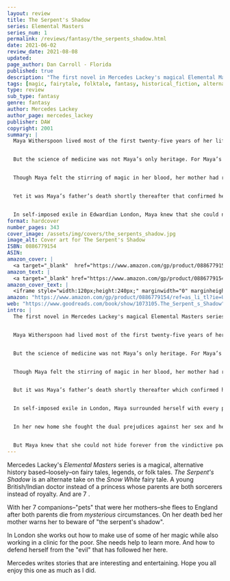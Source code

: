 ```yaml
---
layout: review
title: The Serpent's Shadow
series: Elemental Masters
series_num: 1
permalink: /reviews/fantasy/the_serpents_shadow.html
date: 2021-06-02
review_date: 2021-08-08
updated: 
page_author: Dan Carroll - Florida
published: true
description: "The first novel in Mercedes Lackey's magical Elemental Masters series reimagines the fairy tale Snow White in a richly-detailed alternate Edwardian England. From the magical mysteries of India to the gaslit streets of Victorian London, Mercedes Lackey's unique departure from her Valdemar series follows a young woman doctor as she searches for the secret behind the sorcery in her blood."
tags: [magic, fairytale, folktale, fantasy, historical_fiction, alternate_history, mercedes_lackey]
type: review
sub_type: fantasy
genre: fantasy
author: Mercedes Lackey
author_page: mercedes_lackey
publisher: DAW
copyright: 2001
summary: |
  Maya Witherspoon lived most of the first twenty-five years of her life in her native India. As the daughter of a prominent British physician and a Brahmin woman of the highest caste, she graduated from the University of Delhi as a Doctor of Medicine by the age of twenty-two.


  But the science of medicine was not Maya’s only heritage. For Maya’s aristocratic mother Surya was a sorceress—a former priestess of the mystical magics fueled by the powerful and fearsome pantheon of Indian gods.


  Though Maya felt the stirring of magic in her blood, her mother had repeatedly refused to train her. “I cannot,” she had said, her eyes dark with distress, whenever Maya asked. “Yours is the magic of your father’s blood, not mine....” Surya never had the chance to explain this enigmatic statement to her daughter before a mysterious illness claimed her life.


  Yet it was Maya’s father’s death shortly thereafter that confirmed her darkest suspicions. For her father was killed by the bite of a krait, a tiny venomous snake, and in the last hours of her mother’s life, Surya had warned Maya to beware “the serpent’s shadow.” Maya knew she must flee the land of her birth or face the same fate as her parents.


  In self-imposed exile in Edwardian London, Maya knew that she could not hide forever from the vindictive power that had murdered her parents. She knew in her heart that even a vast ocean couldn’t protect her from “the serpent’s shadow” that had so terrified her mother. Her only hope was to find a way to master her own magic: the magic of her father’s blood. But who would teach her? And could she learn enough to save her life by the time her relentless pursuers caught up with their prey?
format: hardcover
number_pages: 343
cover_image: /assets/img/covers/the_serpents_shadow.jpg
image_alt: Cover art for The Serpent's Shadow
ISBN: 0886779154
ASIN: 
amazon_cover: |
  <a target="_blank"  href="https://www.amazon.com/gp/product/0886779154/ref=as_li_tl?ie=UTF8&camp=1789&creative=9325&creativeASIN=0886779154&linkCode=as2&tag=floridan21-20&linkId=9d6c4540710d8feae9c4a4474cda7c66"><img border="0" src="//ws-na.amazon-adsystem.com/widgets/q?_encoding=UTF8&MarketPlace=US&ASIN=0886779154&ServiceVersion=20070822&ID=AsinImage&WS=1&Format=_SL250_&tag=floridan21-20" ></a>
amazon_text: |
  <a target="_blank" href="https://www.amazon.com/gp/product/0886779154/ref=as_li_tl?ie=UTF8&camp=1789&creative=9325&creativeASIN=0886779154&linkCode=as2&tag=floridan21-20&linkId=019bfecc0ea84825f5f3b7e63d0654b1">The Serpent's Shadow (Elemental Masters, Book 1)</a>
amazon_cover_text: |
  <iframe style="width:120px;height:240px;" marginwidth="0" marginheight="0" scrolling="no" frameborder="0" src="//ws-na.amazon-adsystem.com/widgets/q?ServiceVersion=20070822&OneJS=1&Operation=GetAdHtml&MarketPlace=US&source=ac&ref=tf_til&ad_type=product_link&tracking_id=floridan21-20&marketplace=amazon&amp;region=US&placement=0886779154&asins=0886779154&linkId=a74f47f03a5b7534949f54484c689aed&show_border=false&link_opens_in_new_window=false&price_color=333333&title_color=0066c0&bg_color=ffffff"></iframe>
amazon: "https://www.amazon.com/gp/product/0886779154/ref=as_li_tl?ie=UTF8&tag=floridan21-20&camp=1789&creative=9325&linkCode=as2&creativeASIN=0886779154&linkId=6769887f492ec9eb586c3d75c6657ae8"
web: "https://www.goodreads.com/book/show/1073105.The_Serpent_s_Shadow"
intro: |
  The first novel in Mercedes Lackey's magical Elemental Masters series reimagines the fairy tale Snow White in a richly-detailed alternate Edwardian England.


  Maya Witherspoon had lived most of the first twenty-five years of her life in her native India. As the daughter of a prominent British physician and a Brahmin woman of the highest caste, she had known only luxury. Trained by her father in the medical arts since she was old enough to read, she graduated from the University of Delhi as a Doctor of Medicine by the age of twenty-two. Welcomed into her father’s lucrative practice, she treated many of the wives and daughters of the British military personnel who made up a large percentage of their patients in the colonial India of 1909.


  But the science of medicine was not Maya’s only heritage. For Maya’s aristocratic mother Surya, had not just defied her family, friends and religion to marry Maya’s father, she had turned her back on her family’s powerful magical traditions as well. For her mother was a sorceress—a former priestess of the mystical magics fueled by the powerful and fearsome pantheon of Indian gods.


  Though Maya felt the stirring of magic in her blood, her mother had repeatedly refused to train her. “I cannot,” she had said, her eyes dark with distress, whenever Maya asked. “Yours is the magic of your father’s blood, not mine….” Surya had never had the chance to explain this enigmatic statement to her daughter, before cholera claimed her life. Yet Maya suspected that something far more sinister than the virulent disease had overcome her powerful mother.


  But it was Maya’s father’s death shortly thereafter which confirmed her darkest suspicions. For her father was killed by the bite of a krait, a tiny venomous snake, and in the last hours of her mother’s life, in the seeming delirium of her fever, Surya had repeatedly warned Maya to beware “the serpent’s shadow.” With the sudden loss of her father, Maya knew she must flee the land of her birth or face the same fate as her parents.


  In self-imposed exile in London, Maya surrounded herself with every protection possible. All the magic Maya knew had been learned by covertly observing her mother, and by cobbling this knowledge together with the street-magic gleaned from a few genuine fakirs. Her workings were a mixture of instinct, extrapolation, and trial-and-error. Crude, but somewhat effective, her spells let Maya hide her household behind a wall of secrecy in a poorer section of the city. Here, in a small but adequate house she lived with only the most loyal of her mother’s servants, and her mother’s seven unusual “pets”—if you could use such a word for creatures who seemed far more like friends. For Charan, the little monkey, Rajah, the peacock, Mala, the falcon, Sia and Singhe, the mongooses, Rhadi, the parrot, and Nisha, the owl seemed far too sentient to be ordinary animals. Maya knew that these seven unusual and loving companions had been in some way special to her mother, but their secrets were hidden to her, perhaps forever.


  In her new home she fought the dual prejudices against her sex and her race to continue in her medical profession. Only her high scholastic abilities and her extreme determination enabled her to meet with any success. She managed to place herself in a minor position at a prestigious hospital while she pursued her own medical passions: helping the poor at a tiny clinic where they welcomed any doctor, and setting up a small, controversial practice which specialized in “female complaints” and offered “absolute discretion.”


  But Maya knew that she could not hide forever from the vindictive power which had murdered her parents. She knew in her heart that even a vast ocean couldn’t protect her from “the serpent’s shadow” which had so terrified her mother. Her only hope was to find a way to master her own magic: the magic of her father’s blood.  But who would teach her? And could she learn enough to save her life by the time her relentless pursuers caught up with their prey?
---
```


Mercedes Lackey's *Elemental Masters* series is a magical, alternative history based–loosely–on fairy tales, legends, or folk tales. *The Serpent's Shadow* is an alternate take on the *Snow White* fairy tale. A young British/Indian doctor instead of a princess whose parents are both sorcerers instead of royalty. And  are 7 .

With her 7 companions–"pets" that were her mothers–she flees to England after both parents die from *mysterious* circumstances. On her death bed her mother warns her to beware of "the serpent's shadow".

In London she works out how to make use of some of her magic while also working in a clinic for the poor. She needs help to learn more. And how to defend herself from the "evil" that has followed her here.

Mercedes writes stories that are interesting and entertaining. Hope you all enjoy this one as much as I did.

